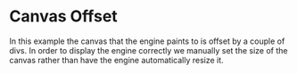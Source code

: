 # Canvas Offset
In this example the canvas that the engine paints to is offset by a couple of divs. In
order to display the engine correctly we manually set the size of the canvas rather
than have the engine automatically resize it.
